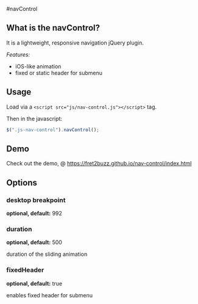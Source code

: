 #navControl

## What is the navControl?
It is a lightweight, responsive navigation jQuery plugin.

_Features:_

- iOS-like animation
- fixed or static header for submenu

## Usage

Load via a `<script src="js/nav-control.js"></script>` tag.

Then in the javascript:

```javascript
$(".js-nav-control").navControl();
```

## Demo

Check out the demo,  @ https://fret2buzz.github.io/nav-control/index.html

## Options

### desktop breakpoint

**optional, default:** 992

### duration

**optional, default:** 500

duration of the sliding animation

### fixedHeader

**optional, default:** true

enables fixed header for submenu

